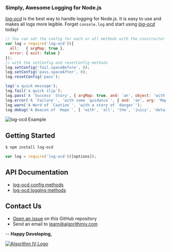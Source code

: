 ### Simply, Awesome Logging for Node.js
[_log-ocd_](https://github.com/imaginate/log-ocd) is the best way to handle logging for Node.js. It is easy to use and makes all logs more legible. Forget ``` console.log ``` and start using [_log-ocd_](https://github.com/imaginate/log-ocd) today!

```javascript
// You can set the config for each or all methods with the constructor or
var log = require('log-ocd')({
  all:   { argMap: true },
  error: { exit: false }
});
// with the setConfig and resetConfig methods
log.setConfig('fail.spaceBefore', 0);
log.setConfig('pass.spaceAfter', 0);
log.resetConfig('pass');

log('a quick message');
log.fail('a quick slip');
log.pass('A `Success` Story', { argMap: true, and: 'an', object: 'with' }, { some: 'superfluous', extra: 'details' });
log.error('A `Failure`', 'with some `guidance`', { and: 'an', arg: 'Map', with: 'all', the: 'meaty', states: 'shown' });
log.warn('A Word of `Caution`', 'with a story of `danger`');
log.debug('A Beacon of `Hope`', [ 'with', 'all', 'the', 'juicy', 'details' ], /you want to know/g);
```
<img src="http://www.algorithmiv.com/images/log-ocd-example.png" alt="log-ocd Example" />


## Getting Started
```bash
$ npm install log-ocd
```
```javascript
var log = require('log-ocd')([options]);
```


## API Documentation
- [log-ocd config methods](https://github.com/imaginate/log-ocd/blob/master/docs/config-methods.md)
- [log-ocd logging methods](https://github.com/imaginate/log-ocd/blob/master/docs/logging-methods.md)


## Contact Us
- [Open an issue](https://github.com/imaginate/log-ocd/issues) on this GitHub repository
- Send an email to [learn@algorithmiv.com](mailto:learn@algorithmiv.com)


--
**Happy Developing,**

<a href="http://www.algorithmiv.com/log-ocd"><img src="http://www.algorithmiv.com/images/aIV-logo.png" alt="Algorithm IV Logo" /></a>

